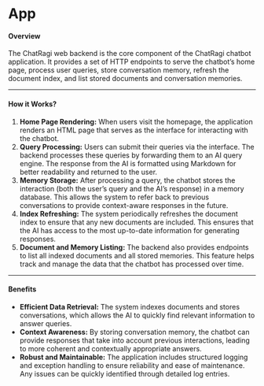 # App

#### Overview
The ChatRagi web backend is the core component of the ChatRagi chatbot application. It provides a set of HTTP endpoints to serve the chatbot’s home page, process user queries, store conversation memory, refresh the document index, and list stored documents and conversation memories.

---
#### How it Works?

1. **Home Page Rendering:**
	When users visit the homepage, the application renders an HTML page that serves as the interface for interacting with the chatbot.
2. **Query Processing:**
	Users can submit their queries via the interface. The backend processes these queries by forwarding them to an AI query engine. The response from the AI is formatted using Markdown for better readability and returned to the user.
3. **Memory Storage:**
	After processing a query, the chatbot stores the interaction (both the user’s query and the AI’s response) in a memory database. This allows the system to refer back to previous conversations to provide context-aware responses in the future.
4. **Index Refreshing:**
	The system periodically refreshes the document index to ensure that any new documents are included. This ensures that the AI has access to the most up-to-date information for generating responses.
5. **Document and Memory Listing:**
	The backend also provides endpoints to list all indexed documents and all stored memories. This feature helps track and manage the data that the chatbot has processed over time.

---
#### Benefits

- **Efficient Data Retrieval:**
	The system indexes documents and stores conversations, which allows the AI to quickly find relevant information to answer queries.
- **Context Awareness:**
	By storing conversation memory, the chatbot can provide responses that take into account previous interactions, leading to more coherent and contextually appropriate answers.
- **Robust and Maintainable:**
	The application includes structured logging and exception handling to ensure reliability and ease of maintenance. Any issues can be quickly identified through detailed log entries.